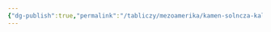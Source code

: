 ```yaml
---
{"dg-publish":true,"permalink":"/tabliczy/mezoamerika/kamen-solncza-kalendar-acztekov/","dgPassFrontmatter":true}
---
```



